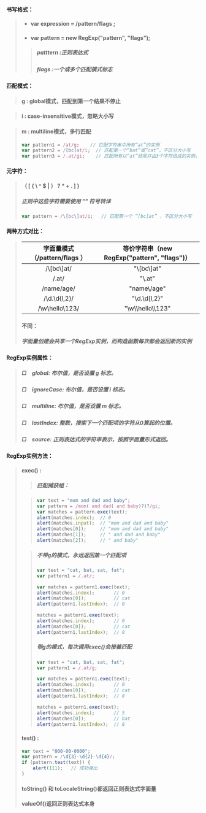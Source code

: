 #### 书写格式：

> * #### var expression = /pattern/flags ;
> * #### var pattern = new RegExp\("pattern", "flags"\);
>
> > ##### patttern :正则表达式
> >
> > ##### flags :一个或多个匹配模式标志

#### 匹配模式：

> #### g : global模式，匹配到第一个结果不停止

> #### i : case-insensitive模式，忽略大小写

> #### m : multiline模式，多行匹配
>
> ```js
> var pattern1 = /at/g;    // 匹配字符串中所有“at”的实例
> var pattern2 = /[bc]at/i;  // 匹配第一个“bat”或“cat”，不区分大小写
> var pattern3 = /.at/gi;    // 匹配所有以“at”结尾并由3个字符组成的实例，不区分大小写
> ```

#### 元字符：

> #### （ \[  {  \  ^  $  \|  ） ?  \*  +  .  \]  }
>
> ##### 正则中这些字符需要使用 "\" 符号转译
>
> ```js
> var pattern = /\[bc\]at/i;   // 匹配第一个 “[bc]at” ，不区分大小写
> ```

#### 两种方式对比：

> | 字面量模式（/pattern/flags ） | 等价字符串（new RegExp\("pattern", "flags"\)） |
> | :---: | :---: |
> | /\\[bc\\]at/ | "\\\[bc\\\]at" |
> | /\.at/ | "\\.at" |
> | /name\/age/ | "name\\/age" |
> | /\d.\d{l,2}/ | "\\d.\\d\[l,2}" |
> | /\w\\hello\\123/ | "\\w\\\\hello\\\\123"  |
>
> #### 不同：
>
> ##### 字面量创建会共享一个RegExp实例，而构造函数每次都会返回新的实例

#### RegExp实例属性：

> ##### □　global:           布尔值，是否设置  g  标志。
>
> ##### □　ignoreCase:  布尔值，是否设置   i  标志。
>
> ##### □　multiline:       布尔值，是否设置 m 标志。
>
> ##### □　lastIndex:       整数，搜索下一个匹配项的字符从0算起的位置。
>
> ##### □　source:           正则表达式的字符串表示，按照字面量形式返回。

#### RegExp实例方法：

> #### exec\(\) :
>
> > ##### 匹配捕获组：
>
> > ```js
> > var text = "mom and dad and baby";
> > var pattern = /mom( and dad( and baby)?)?/gi;
> > var matches = pattern.exec(text);
> > alert(matches.index);  // 0
> > alert(matches.input);  // "mom and dad and baby"
> > alert(matches[0]);     // "mom and dad and baby"
> > alert(matches[1]);     // " and dad and baby"
> > alert(matches[2]);     // " and baby"
> > ```
>
> > ##### 不带g的模式，永远返回第一个匹配项
> >
> > ```js
> > var test = "cat, bat, sat, fat";
> > var pattern1 = /.at/;
> >
> > var matches = pattern1.exec(text);
> > alert(matches.index);       // 0
> > alert(matches[0]);          // cat
> > alert(pattern1.lastIndex);  // 0
> >
> > matches = pattern1.exec(text);
> > alert(matches.index);       // 0
> > alert(matches[0]);          // cat
> > alert(pattern1.lastIndex);  // 0
> > ```
> >
> > ##### 带g的模式，每次调用exec\(\)会接着匹配
> >
> > ```js
> > var test = "cat, bat, sat, fat";
> > var pattern1 = /.at/g;
> >
> > var matches = pattern1.exec(text);
> > alert(matches.index);       // 0
> > alert(matches[0]);          // cat
> > alert(pattern1.lastIndex);  // 0
> >
> > matches = pattern1.exec(text);
> > alert(matches.index);       // 5
> > alert(matches[0]);          // bat
> > alert(pattern1.lastIndex);  // 8
> > ```
>
> #### test\(\) :
>
> ```js
> var text = "000-00-0000";
> var pattern = /\d{3}-\d{2}-\d{4}/;
> if (pattern.test(text)) {
>     alert(111);   // 成功弹出
> }
> ```
>
> #### toString\(\) 和 toLocaleString\(\)都返回正则表达式字面量
>
> #### valueOf\(\)返回正则表达式本身



 	

